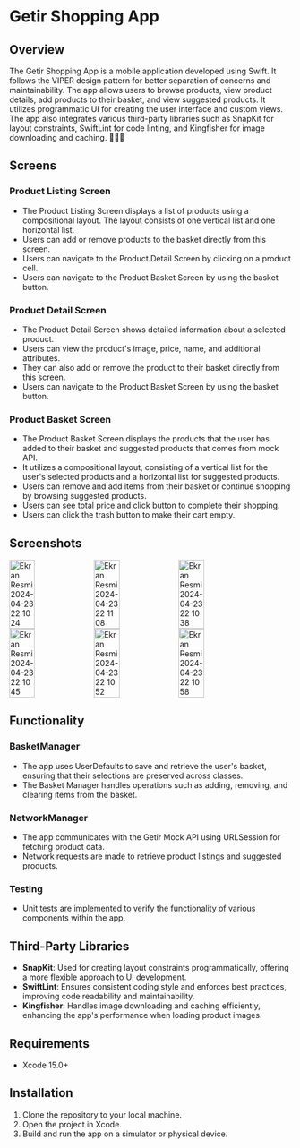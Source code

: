# Getir Shopping App

## Overview
The Getir Shopping App is a mobile application developed using Swift. It follows the VIPER design pattern for better separation of concerns and maintainability. The app allows users to browse products, view product details, add products to their basket, and view suggested products. It utilizes programmatic UI for creating the user interface and custom views. The app also integrates various third-party libraries such as SnapKit for layout constraints, SwiftLint for code linting, and Kingfisher for image downloading and caching. 🚀👩‍💻

## Screens

### Product Listing Screen
- The Product Listing Screen displays a list of products using a compositional layout. The layout consists of one vertical list and one horizontal list.
- Users can add or remove products to the basket directly from this screen.
- Users can navigate to the Product Detail Screen by clicking on a product cell.
- Users can navigate to the Product Basket Screen by using the basket button.

### Product Detail Screen
- The Product Detail Screen shows detailed information about a selected product.
- Users can view the product's image, price, name, and additional attributes.
- They can also add or remove the product to their basket directly from this screen.
- Users can navigate to the Product Basket Screen by using the basket button.

### Product Basket Screen
- The Product Basket Screen displays the products that the user has added to their basket and suggested products that comes from mock API.
- It utilizes a compositional layout, consisting of a vertical list for the user's selected products and a horizontal list for suggested products.
- Users can remove and add items from their basket or continue shopping by browsing suggested products.
- Users can see total price and click button to complete their shopping.
- Users can click the trash button to make their cart empty.

## Screenshots

<div style="display: flex; flex-wrap: wrap;">
    <img src="https://github.com/asyaatpulat/GetirShoppingApp/assets/102758706/203fb229-1da3-4e44-b2f3-def0e93ca525" alt="Ekran Resmi 2024-04-23 22 10 24" width="30%">
    <img src="https://github.com/asyaatpulat/GetirShoppingApp/assets/102758706/5037deb6-9766-415c-8b4f-c684622f3ee5" alt="Ekran Resmi 2024-04-23 22 11 08" width="30%">
    <img src="https://github.com/asyaatpulat/GetirShoppingApp/assets/102758706/31298700-494b-400e-a85f-d33a91f67c08" alt="Ekran Resmi 2024-04-23 22 10 38" width="30%">
</div>

<div style="display: flex; flex-wrap: wrap;">
    <img src="https://github.com/asyaatpulat/GetirShoppingApp/assets/102758706/3dca695a-2108-45ce-b919-2a886e628edf" alt="Ekran Resmi 2024-04-23 22 10 45" width="30%">
    <img src="https://github.com/asyaatpulat/GetirShoppingApp/assets/102758706/42219b98-62ad-412e-8ae4-d03ea640b855" alt="Ekran Resmi 2024-04-23 22 10 52" width="30%">
    <img src="https://github.com/asyaatpulat/GetirShoppingApp/assets/102758706/a5726959-23d7-483f-b0d6-23bc42dc37db" alt="Ekran Resmi 2024-04-23 22 10 58" width="30%">
</div>

## Functionality

### BasketManager
- The app uses UserDefaults to save and retrieve the user's basket, ensuring that their selections are preserved across classes.
- The Basket Manager handles operations such as adding, removing, and clearing items from the basket.

### NetworkManager
- The app communicates with the Getir Mock API using URLSession for fetching product data.
- Network requests are made to retrieve product listings and suggested products.

### Testing
- Unit tests are implemented to verify the functionality of various components within the app.

## Third-Party Libraries
- **SnapKit**: Used for creating layout constraints programmatically, offering a more flexible approach to UI development.
- **SwiftLint**: Ensures consistent coding style and enforces best practices, improving code readability and maintainability.
- **Kingfisher**: Handles image downloading and caching efficiently, enhancing the app's performance when loading product images.
  
## Requirements
- Xcode 15.0+

## Installation
1. Clone the repository to your local machine.
2. Open the project in Xcode.
3. Build and run the app on a simulator or physical device.
